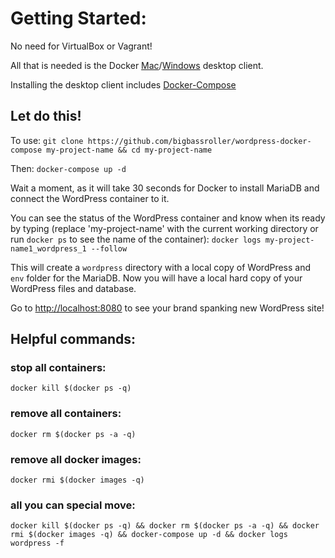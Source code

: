 # Getting Started:
No need for VirtualBox or Vagrant!

All that is needed is the Docker [Mac](https://docs.docker.com/docker-for-mac/ "Get Started with Docker for Mac")/[Windows](https://docs.docker.com/docker-for-windows/ "Get Started with Docker for Windows") desktop client.

Installing the desktop client includes [Docker-Compose](https://docs.docker.com/compose/ "Docker Compose")

## Let do this!

To use:
`git clone https://github.com/bigbassroller/wordpress-docker-compose my-project-name && cd my-project-name`

Then:
`docker-compose up -d`

Wait a moment, as it will take 30 seconds for Docker to install MariaDB and connect the WordPress container to it. 

You can see the status of the WordPress container and know when its ready by typing (replace 'my-project-name' with the current working directory or run `docker ps` to see the name of the container):
`docker logs my-project-name1_wordpress_1 --follow`

This will create a `wordpress` directory with a local copy of WordPress and `env` folder for the MariaDB. Now you will have a local hard copy of your WordPress files and database.

Go to [http://localhost:8080](http://localhost) to see your brand spanking new WordPress site!

## Helpful commands:
### stop all containers:
`docker kill $(docker ps -q)`

### remove all containers:
`docker rm $(docker ps -a -q)`

### remove all docker images:
`docker rmi $(docker images -q)`

### all you can special move:
`docker kill $(docker ps -q) && docker rm $(docker ps -a -q) && docker rmi $(docker images -q) && docker-compose up -d && docker logs wordpress -f`
